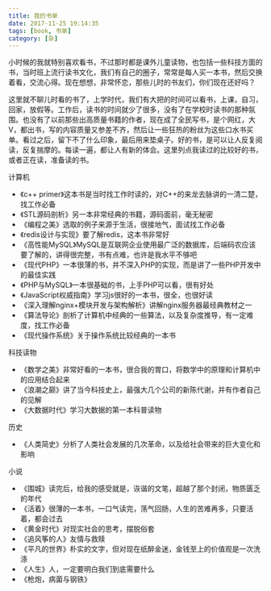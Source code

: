 ```yaml
---
title: 我的书单
date: 2017-11-25 19:14:35
tags: [book, 书单]
category: [杂]
---
```


小时候的我就特别喜欢看书，不过那时都是课外儿童读物，也包括一些科技方面的书，当时班上流行读书文化，我们有自己的圈子，常常是每人买一本书，然后交换着看，交流心得。现在想想，非常怀恋，那些儿时的书友们，你们现在还好吗？
<!--more-->

这里就不聊儿时看的书了，上学时代，我们有大把的时间可以看书，上课，自习，回家，放假等。工作后，读书的时间就少了很多，没有了在学校时读书的那种氛围。也没有了以前那些出高质量书籍的作者，现在成了全民写书，是个网红，大V，都出书，写的内容质量又参差不齐，然后让一些狂热的粉丝为这些口水书买单。看过之后，留下不了什么印象，最后用来垫桌子。好的书，是可以让人反复阅读，反复揣摩的。每读一遍，都让人有新的体会。这里列点我读过的比较好的书，或者正在读，准备读的书。

计算机
* 《c++ primer》这本书是当时找工作时读的，对C++的来龙去脉讲的一清二楚，找工作必备
* 《STL源码剖析》另一本非常经典的书籍，源码面前，毫无秘密
* 《编程之美》选取的例子来源于生活，很接地气，面试找工作必备
* 《redis设计与实现》要了解redis，这本书非常好
* 《高性能MySQL》MySQL是互联网企业使用最广泛的数据库，后端码农应该要了解的，讲得很完整，书有点难，也许是我水平不够吧
* 《现代PHP》一本很薄的书，并不深入PHP的实现，而是讲了一些PHP开发中的最佳实践
* 《PHP与MySQL》一本很基础的书，上手PHP可以看，很有好处
* 《JavaScript权威指南》学习js很好的一本书，很全，也很好读
* 《深入理解nginx+模块开发与架构解析》讲解nginx服务器最经典教材之一
* 《算法导论》剖析了计算机中经典的一些算法，以及复杂度推导，有一定难度，找工作必备
* 《现代操作系统》关于操作系统比较经典的一本书


科技读物
* 《数学之美》非常好看的一本书，很合我的胃口，将数学中的原理和计算机中的应用结合起来
* 《浪潮之巅》讲了当今科技史上，最强大几个公司的新陈代谢，并有作者自己的见解
* 《大数据时代》学习大数据的第一本科普读物

历史
* 《人类简史》分析了人类社会发展的几次革命，以及给社会带来的巨大变化和影响

小说
* 《围城》读完后，给我的感受就是，诙谐的文笔，超越了那个封闭，物质匮乏的年代
* 《活着》很薄的一本书，一口气读完，荡气回肠，人生的苦难再多，只要活着，都会过去
* 《黄金时代》对现实社会的思考，摆脱俗套
* 《追风筝的人》友情与救赎
* 《平凡的世界》朴实的文字，但对现在纸醉金迷，金钱至上的价值观是一次洗涤
* 《人生》人，一定要明白我们到底需要什么
* 《枪炮，病菌与钢铁》
